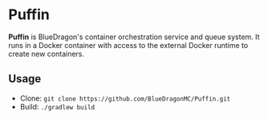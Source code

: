 # Puffin
**Puffin** is BlueDragon's container orchestration service and queue system.
It runs in a Docker container with access to the external Docker runtime to create new containers.

## Usage
- Clone: `git clone https://github.com/BlueDragonMC/Puffin.git`
- Build: `./gradlew build`